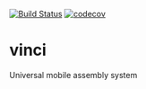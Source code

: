 [![Build Status](https://travis-ci.org/Vaiklol/new_git.svg?branch=development)](https://travis-ci.org/Vaiklol/new_git)
[![codecov](https://codecov.io/gh/Vaiklol/new_git/branch/development/graph/badge.svg)](https://codecov.io/gh/Vaiklol/new_git)
# vinci
Universal mobile assembly system
